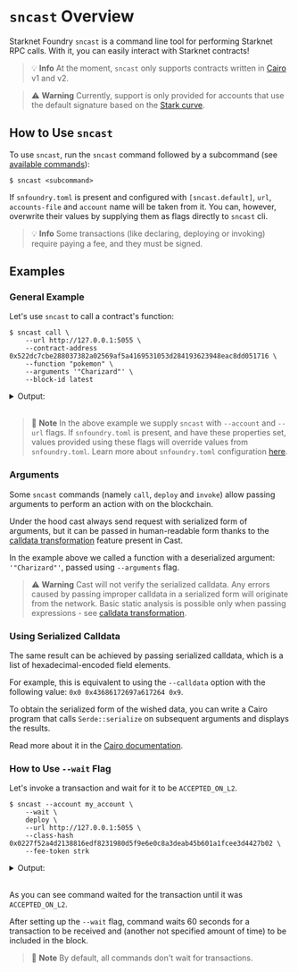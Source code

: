 # `sncast` Overview

Starknet Foundry `sncast` is a command line tool for performing Starknet RPC calls. With it, you can easily interact with Starknet contracts!

> 💡 **Info**
> At the moment, `sncast` only supports contracts written in [Cairo](https://github.com/starkware-libs/cairo) v1 and v2.

> ⚠️ **Warning**
> Currently, support is only provided for accounts that use the default signature based on the [Stark curve](https://docs.starknet.io/documentation/architecture_and_concepts/Cryptography/stark-curve).

## How to Use `sncast`

To use `sncast`, run the `sncast` command followed by a subcommand (see [available commands](../appendix/sncast.md)):

<!-- { "ignored": true } -->
```shell
$ sncast <subcommand>
```

If `snfoundry.toml` is present and configured with `[sncast.default]`, `url`, `accounts-file` and `account` name will be taken from it.
You can, however, overwrite their values by supplying them as flags directly to `sncast` cli.

> 💡 **Info**
> Some transactions (like declaring, deploying or invoking) require paying a fee, and they must be signed.

## Examples

### General Example

Let's use `sncast` to call a contract's function:

<!-- TODO(#2736) -->
<!-- { "ignored": true } -->
```shell
$ sncast call \
    --url http://127.0.0.1:5055 \
    --contract-address 0x522dc7cbe288037382a02569af5a4169531053d284193623948eac8dd051716 \
    --function "pokemon" \
    --arguments '"Charizard"' \
    --block-id latest
```

<details>
<summary>Output:</summary>

```shell
command: call
response: [0x0, 0x0, 0x43686172697a617264, 0x9, 0x0, 0x0, 0x41a78e741e5af2fec34b695679bc6891742439f7afb8484ecd7766661ad02bf]
```
</details>
<br>

> 📝 **Note**
> In the above example we supply `sncast` with `--account` and `--url` flags. If `snfoundry.toml` is present, and have these properties set, values provided using these flags will override values from `snfoundry.toml`. Learn more about `snfoundry.toml` configuration [here](../projects/configuration.md#sncast).


### Arguments

Some `sncast` commands (namely `call`, `deploy` and `invoke`) allow passing arguments to perform an action with on the blockchain.

Under the hood cast always send request with serialized form of arguments, but it can be passed in 
human-readable form thanks to the [calldata transformation](./calldata-transformation.md) feature present in Cast.

In the example above we called a function with a deserialized argument: `'"Charizard"'`, passed using `--arguments` flag.

> ⚠️ **Warning**
> Cast will not verify the serialized calldata. Any errors caused by passing improper calldata in a serialized form will originate from the network.
> Basic static analysis is possible only when passing expressions - see [calldata transformation](./calldata-transformation.md).


### Using Serialized Calldata

The same result can be achieved by passing serialized calldata, which is a list of hexadecimal-encoded field elements.

For example, this is equivalent to using the `--calldata` option with the following value: `0x0 0x43686172697a617264 0x9`.

To obtain the serialized form of the wished data, you can write a Cairo program that calls `Serde::serialize` on subsequent arguments and displays the results.

Read more about it in the [Cairo documentation](https://book.cairo-lang.org/appendix-03-derivable-traits.html?#serializing-with-serde).

### How to Use `--wait` Flag

Let's invoke a transaction and wait for it to be `ACCEPTED_ON_L2`.

<!-- { "ignored_output": true } -->
```shell
$ sncast --account my_account \
    --wait \
    deploy \
	--url http://127.0.0.1:5055 \
    --class-hash 0x0227f52a4d2138816edf8231980d5f9e6e0c8a3deab45b601a1fcee3d4427b02 \
    --fee-token strk
```

<details>
<summary>Output:</summary>

```shell
Transaction hash: [..]
Waiting for transaction to be received. Retries left: 11
Waiting for transaction to be received. Retries left: 10
Waiting for transaction to be received. Retries left: 9
Waiting for transaction to be received. Retries left: 8
Waiting for transaction to be received. Retries left: 7
Received transaction. Status: Pending
Received transaction. Status: Pending
Received transaction. Status: Pending
Received transaction. Status: Pending
Received transaction. Status: Pending
Received transaction. Status: Pending
command: deploy
contract_address: [..]
transaction_hash: [..]

To see deployment details, visit:
contract: https://starkscan.co/search/[..]
transaction: https://starkscan.co/search/[..]
```
</details>
<br>

As you can see command waited for the transaction until it was `ACCEPTED_ON_L2`.

After setting up the `--wait` flag, command waits 60 seconds for a transaction to be received and (another not specified
amount of time) to be included in the block.

> 📝 **Note**
> By default, all commands don't wait for transactions.
